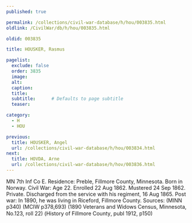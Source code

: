 ```yaml
---
published: true

permalink: /collections/civil-war-database/h/hou/003835.html
oldlink: /CivilWar/db/h/hou/003835.html

oldid: 003835

title: HOUSKER, Rasmus

pagelist:
  exclude: false
  order: 3835
  image: 
  alt:
  caption:
  title:
  subtitle:      # Defaults to page subtitle
  teaser:

category: 
  - H 
  - HOU

previous:
  title: HOUSKER, Angel
  url: /collections/civil-war-database/h/hou/003834.html  
next:
  title: HOVDA, Arne
  url: /collections/civil-war-database/h/hov/003836.html   
---
```

MN 7th Inf Co E. Residence: Preble, Fillmore County, Minnesota. Born in Norway. Civil War: Age 22. Enrolled 22 Aug 1862. Mustered 24 Sep 1862. Private. Discharged from the service with his regiment, 16 Aug 1865. Post war: In 1890, he was living in Riceford, Fillmore County. Sources: (MINN p340) (MCIW p378,693) (1890 Veterans and Widows Census, Minnesota, No.123, roll 22) (&#147;History of Fillmore County&#148;, publ 1912, p150)